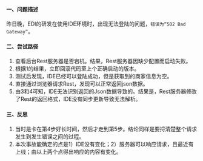<!-- date: 2019.08.10 15:44 -->
#### 一、问题描述

昨日晚，EDI的研发在使用IDE环境时，出现无法登陆的问题，`错误为“502 Bad Gateway”`。

#### 二、尝试路径

1. 查看后台Rest服务器是否宕机。结果，Rest服务器因缺少配置而启动失败。
2. 根据1的结果，立即回滚代码至上个正确启动的版本。
3. 测试后发现，IDE已经可以登陆成功，但是获取到的商家信息为空。
4. 直接通过浏览器请求Rest，发现可以正常返回json数据。
5. 由3和4可知，IDE无法识别返回的Json数据导致的。结果是，Rest服务器修改了Rest的返回格式，IDE没有同步更新导致无法解析。

#### 三、反思

1. 当时是卡在第4步好长时间，然后才走到第5步。结论同样是要捋清楚整个请求发生到发生错误之间的过程。
2. 本次事故能确定的点是1）IDE没有变化；2）服务器可以响应请求，且最近有上线；由以上两个点得出响应的内容有变化。
